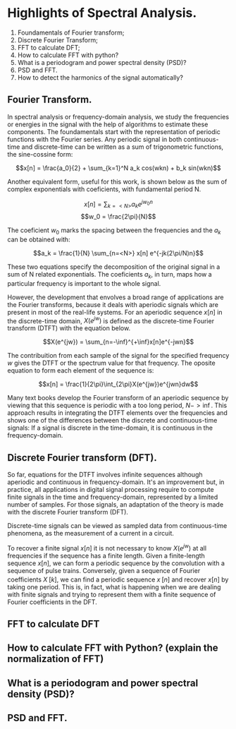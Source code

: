 # Highlights of Spectral Analysis.

1. Foundamentals of Fourier transform;
2. Discrete Fourier Transform;
3. FFT to calculate DFT;
4. How to calculate FFT with python?
5. What is a periodogram and power spectral density (PSD)? 
6. PSD and FFT.
7. How to detect the harmonics of the signal automatically?

## Fourier Transform.

In spectral analysis or frequency-domain analysis, we study the frequencies or energies in the signal with the help of algorithms to estimate these components. The foundamentals start with the representation of periodic functions with the Fourier series. Any periodic signal in both continuous-time and discrete-time can be written as a sum of trigonometric functions, the sine-cossine form:

$$x[n] = \frac{a_0}{2} + \sum_{k=1}^N a_k cos(wkn) + b_k sin(wkn)$$

Another equivalent form, useful for this work, is shown below as the sum of complex exponentials with coeficients, with fundamental period N.

$$x[n] = \sum_{k=<N>} a_k e^{j w_0 n}$$
$$w_0 = \frac{2\pi}{N}$$

The coeficient $w_0$ marks the spacing between the frequencies and the $a_k$ can be obtained with:

$$a_k = \frac{1}{N} \sum_{n=<N>} x[n] e^{-jk(2\pi/N)n}$$

These two equations specify the decomposition of the original signal in a sum of N related exponentials. The coeficients $a_k$, in turn, maps how a particular frequency is important to the whole signal.

However, the development that envolves a broad range of applications are the Fourier transforms, because it deals with aperiodic signals which are present in most of the real-life systems. For an aperiodic sequence $x[n]$ in the discrete-time domain, $X(e^{jw})$ is defined as the discrete-time Fourier transform (DTFT) with the equation below.

$$X(e^{jw}) = \sum_{n=-\inf}^{+\inf}x[n]e^{-jwn}$$

The contribuition from each sample of the signal for the specified frequency $w$ gives the DTFT or the spectrum value for that frequency.
The oposite equation to form each element of the sequence is:

$$x[n] = \frac{1}{2\pi}\int_{2\pi}X(e^{jw})e^{jwn}dw$$

Many text books develop the Fourier transform of an aperiodic sequence by viewing that this sequence is periodic with a too long period, $N-> \inf$. This approach results in integrating the DTFT elements over the frequencies and shows one of the differences between the discrete and continuous-time signals: If a signal is discrete in the time-domain, it is continuous in the frequency-domain.

## Discrete Fourier transform (DFT).

So far, equations for the DTFT involves infinite sequences although aperiodic and continuous in frequency-domain. It's an improvement but, in practice, all applications in digital signal processing require to compute finite signals in the time and frequency-domain, represented by a limited number of samples. For those signals, an adaptation of the theory is made with the discrete Fourier transform (DFT).

Discrete-time signals can be viewed as sampled data from continuous-time phenomena, as the measurement of a current in a circuit. 

To recover a finite signal $x[n]$ it is not necessary to know $X(e^{jw})$ at all frequencies if the sequence has a finite length. Given a finite-length sequence $x[n]$, we can form a periodic sequence by the convolution with a sequence of pulse trains. Conversely, given a sequence of Fourier coefficients $X^~[k]$, we can find a periodic sequence $x^~[n]$ and recover $x[n]$ by taking one period. This is, in fact, what is happening when we are dealing with finite signals and trying to represent them with a finite sequence of Fourier coefficients in the DFT.

## FFT to calculate DFT
## How to calculate FFT with Python? (explain the normalization of FFT)
## What is a periodogram and power spectral density (PSD)? 
## PSD and FFT.
